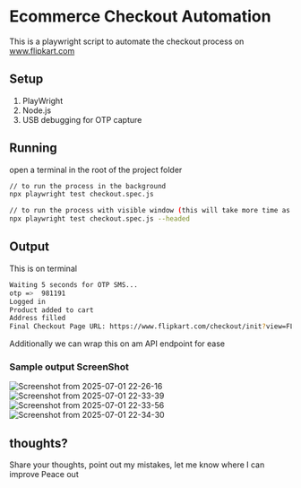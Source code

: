# Ecommerce Checkout Automation

This is a playwright script to automate the checkout process on www.flipkart.com

## Setup
1. PlayWright
2. Node.js
3. USB debugging for OTP capture

## Running
open a terminal in the root of the project folder

```bash
// to run the process in the background
npx playwright test checkout.spec.js

// to run the process with visible window (this will take more time as time spent loading the window)
npx playwright test checkout.spec.js --headed
```

## Output
This is on terminal
```bash
Waiting 5 seconds for OTP SMS...
otp =>  981191
Logged in
Product added to cart
Address filled
Final Checkout Page URL: https://www.flipkart.com/checkout/init?view=FLIPKART&loginFlow=false
```
Additionally we can wrap this on am API endpoint for ease

### Sample output ScreenShot
![Screenshot from 2025-07-01 22-26-16](https://github.com/user-attachments/assets/5d85b6ea-c3ab-4b52-9820-c9a21b85b455)
![Screenshot from 2025-07-01 22-33-39](https://github.com/user-attachments/assets/ce8dfe20-ef52-477c-9c59-200b2dc85ebf)
![Screenshot from 2025-07-01 22-33-56](https://github.com/user-attachments/assets/943a1c83-7800-4407-8ccf-6b736d1e3516)
![Screenshot from 2025-07-01 22-34-30](https://github.com/user-attachments/assets/e354d5d0-1e08-497d-bbe7-3b55d480cde3)


## thoughts? 
Share your thoughts, point out my mistakes, let me know where I can improve
Peace out

